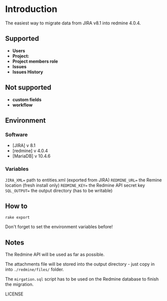# Introduction
The easiest way to migrate data from JIRA v8.1 into redmine 4.0.4.

## Supported
* **Users**  
* **Project:**  
* **Project members role**  
* **Issues**  
* **Issues History**  

## Not supported
* **custom fields**  
* **workflow**


## Environment

### Software
* [JIRA] v 8.1
* [redmine] v 4.0.4
* [MariaDB] v 10.4.6

### Variables
``JIRA_XML=`` path to entities.xml (exported from JIRA) 
``REDMINE_URL=`` the Remine location (fresh install only)
``REDMINE_KEY=`` the Redmine API secret key  
``SQL_OUTPUT=`` the output directory  (has to be writable)

## How to 
```
rake export 
```
Don't forget to set the environment variables before!

## Notes
The Redmine API will be used as far as possible.   

The attachments file will be stored into the output directory - just copy in into ``./redmine/files/`` folder.   

The ``mirgation.sql`` script has to be used on the Redmine database to finish the migration.  

LICENSE
